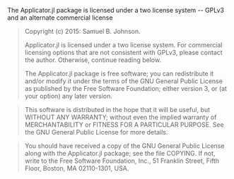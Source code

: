 The Applicator.jl package is licensed under a two license system -- GPLv3 and an alternate commercial license

> Copyright (c) 2015: Samuel B. Johnson.
>
> Applicator.jl is licensed under a two license system.  For commercial 
> licensing options that are not consistent with GPLv3, please contact the author.
> Otherwise, continue reading below.
>
> The Applicator.jl package is free software; you can redistribute it and/or modify
> it under the terms of the GNU General Public License as published by
> the Free Software Foundation; either version 3, or (at your option)
> any later version.

> This software is distributed in the hope that it will be useful,
> but WITHOUT ANY WARRANTY; without even the implied warranty of
> MERCHANTABILITY or FITNESS FOR A PARTICULAR PURPOSE.  See the
> GNU General Public License for more details.

> You should have received a copy of the GNU General Public License
> along with the Applicator.jl package; see the file COPYING.  If not, write to
> the Free Software Foundation, Inc., 51 Franklin Street, Fifth Floor,
> Boston, MA 02110-1301, USA.
